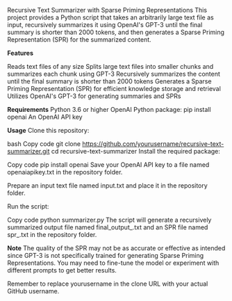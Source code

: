 Recursive Text Summarizer with Sparse Priming Representations
This project provides a Python script that takes an arbitrarily large text file as input, recursively summarizes it using OpenAI's GPT-3 until the final summary is shorter than 2000 tokens, and then generates a Sparse Priming Representation (SPR) for the summarized content.

**Features**

Reads text files of any size
Splits large text files into smaller chunks and summarizes each chunk using GPT-3
Recursively summarizes the content until the final summary is shorter than 2000 tokens
Generates a Sparse Priming Representation (SPR) for efficient knowledge storage and retrieval
Utilizes OpenAI's GPT-3 for generating summaries and SPRs

**Requirements**
Python 3.6 or higher
OpenAI Python package: pip install openai
An OpenAI API key


**Usage**
Clone this repository:

bash
Copy code
git clone https://github.com/yourusername/recursive-text-summarizer.git
cd recursive-text-summarizer
Install the required package:

Copy code
pip install openai
Save your OpenAI API key to a file named openaiapikey.txt in the repository folder.

Prepare an input text file named input.txt and place it in the repository folder.

Run the script:

Copy code
python summarizer.py
The script will generate a recursively summarized output file named final_output_<timestamp>.txt and an SPR file named spr_<timestamp>.txt in the repository folder.

**Note**
The quality of the SPR may not be as accurate or effective as intended since GPT-3 is not specifically trained for generating Sparse Priming Representations. You may need to fine-tune the model or experiment with different prompts to get better results.

Remember to replace yourusername in the clone URL with your actual GitHub username.
